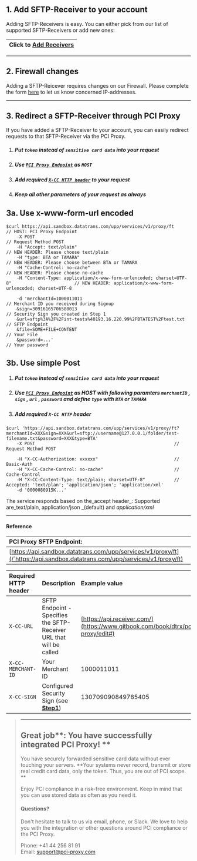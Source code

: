 ## 1. Add SFTP-Receiver to your account

Adding SFTP-Receivers is easy. You can either pick from our list of supported SFTP-Receivers or add new ones:

| Click to [**Add Receivers**](https://admin.sandbox.datatrans.com/showcase/pci-proxy/add-receiver.html) |
| :--- |


---

## 2. Firewall changes

Adding a SFTP-Reicever requires changes on our Firewall. Please complete the form [here](https://admin.sandbox.datatrans.com/showcase/pci-proxy/add-receiver.html) to let us know concerned IP-addresses.

---

## 3. Redirect a SFTP-Receiver through PCI Proxy

If you have added a SFTP-Receiver to your account, you can easily redirect requests to that SFTP-Receiver via the PCI Proxy.

1. ##### Put `token` instead of `sensitive card data` into your request
2. ##### Use [`PCI Proxy Endpoint`](#reference) as `HOST`
3. ##### Add required [`X-CC HTTP header`](#reference) to your request
4. ##### Keep all other parameters of your request as always

## 3a. Use x-www-form-url encoded

```
$curl https://api.sandbox.datatrans.com/upp/services/v1/proxy/ft                               // HOST: PCI Proxy Endpoint
    -X POST                                                                                    // Request Method POST
    -H "Accept: text/plain"                                                                    // NEW HEADER: Please choose text/plain
    -H "type: BTA or TAMARA"                                                                   // NEW HEADER: Please choose between BTA or TAMARA
    -H "Cache-Control: no-cache"                                                               // NEW HEADER: Please choose no-cache
    -H "Content-Type: application/x-www-form-urlencoded; charset=UTF-8"                        // NEW HEADER: application/x-www-form-urlencoded; charset=UTF-8

    -d 'merchantId=1000011011                                                                  // Merchant ID you received during Signup
    &sign=30916165706580013                                                                    // Security Sign you created in Step 1 
    &url=sftp%3A%2F%2Fint-tests%40193.16.220.99%2FBTATEST%2Ftest.txt                           // SFTP Endpoint
    &file=SOME+FILE+CONTENT                                                                    // Your File
    &password=...'                                                                             // Your password
```

## 3b. Use simple Post

1. ##### Put `token` instead of `sensitive card data` into your request
2. ##### Use [`PCI Proxy Endpoint`](#reference) as HOST with following paramters `merchantID` , `sign` , `url` , `password` and define `type` with `BTA` or `TAMARA`
3. ##### Add required `X-CC HTTP` header

```
$curl 'https://api.sandbox.datatrans.com/upp/services/v1/proxy/ft?merchantId=XXX&sign=XXX&url=sftp://username@127.0.0.1/folder/test-filename.txt&password=XXX&type=BTA'
    -X POST                                                     // Request Method POST

    -H "X-CC-Authorization: xxxxxx"                             // Basic-Auth
    -H "X-CC-Cache-Control: no-cache"                           // Cache-Control
    -H "X-CC-Content-Type: text/plain; charset=UTF-8"           // Accepted: 'text/plan'; 'application/json'; 'application/xml'
    -d '0000080915K...'
```

The service responds based on the_accept header_: Supported are_text/plain, application/json _\(default\) and _application/xml_

---

#### Reference

| **PCI Proxy SFTP Endpoint:** |
| :--- |
| [https://api.sandbox.datatrans.com/upp/services/v1/proxy/ft](/`https://api.sandbox.datatrans.com/upp/services/v1/proxy/ft) |

| Required HTTP header | Description | Example value |
| :--- | :--- | :--- |
| `X-CC-URL` | SFTP Endpoint - Specifies the SFTP-Receiver URL that will be called | [https://api.receiver.com/](https://www.gitbook.com/book/dtrx/pci-proxy/edit#) |
| `X-CC-MERCHANT-ID` | Your Merchant ID | 1000011011 |
| `X-CC-SIGN` | Configured Security Sign \(see [**Step1**](/step-1-signup-and-setup.md)\) | 130709090849785405 |

> ---
>
> ## Great job**: You have successfully integrated PCI Proxy! **
>
> You have securely forwarded sensitive card data without ever touching your servers. **Your systems never record, transmit or store real credit card data, only the token. Thus, you are out of PCI scope. **
>
> Enjoy PCI compliance in a risk-free environment. Keep in mind that you can use stored data as often as you need it.
>
> #### Questions?
>
> Don't hesitate to talk to us via email, phone, or Slack. We love to help you with the integration or other questions around PCI compliance or the PCI Proxy.
>
> Phone: +41 44 256 81 91  
> Email: [support@pci-proxy.com](/mailto:support@pci-proxy.com)



